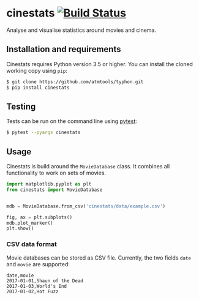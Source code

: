 # cinestats [![Build Status](https://travis-ci.org/lkluft/cinestats.svg?branch=master)](https://travis-ci.org/lkluft/cinestats)
Analyse and visualise statistics around movies and cinema.

## Installation and requirements
Cinestats requires Python version 3.5 or higher.
You can install the cloned working copy using ``pip``:
```bash
$ git clone https://github.com/atmtools/typhon.git
$ pip install cinestats
```

## Testing
Tests can be run on the command line using [pytest]:
```bash
$ pytest --pyargs cinestats
```

## Usage
Cinestats is build around the `MovieDatabase` class. It combines all
functionality to work on sets of movies.
```python
import matplotlib.pyplot as plt
from cinestats import MovieDatabase


mdb = MovieDatabase.from_csv('cinestats/data/example.csv')

fig, ax = plt.subplots()
mdb.plot_marker()
plt.show()
```

### CSV data format
Movie databases can be stored as CSV file. Currently, the two fields `date` and
`movie` are supported:
```
date,movie
2017-01-01,Shaun of the Dead
2017-01-03,World's End
2017-01-02,Hot Fuzz
```

[Anaconda]: https://www.continuum.io/downloads
[pytest]: https://docs.pytest.org/en/latest/
